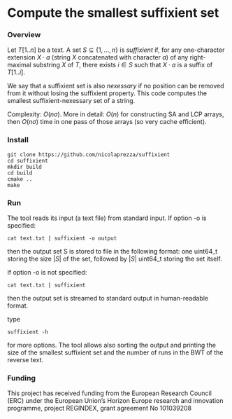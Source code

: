# Compute the smallest suffixient set

### Overview

Let $T[1..n]$ be a text. A set $`S \subseteq \{1,\dots,n\}`$ is $suffixient$ if, for any one-character extension $X\cdot a$ (string $X$ concatenated with character $a$) of any right-maximal substring $X$ of $T$, there exists $i \in S$ such that $X\cdot a$ is a suffix of $T[1..i]$.

We say that a suffixient set is also $nexessary$ if no position can be removed from it without losing the suffixient property. This code computes the smallest suffixient-nexessary set of a string.

Complexity: $O(n\sigma)$. More in detail: $O(n)$ for constructing SA and LCP arrays, then $O(n\sigma)$ time in one pass of those arrays (so very cache efficient).

### Install

~~~~
git clone https://github.com/nicolaprezza/suffixient
cd suffixient
mkdir build
cd build
cmake ..
make
~~~~

### Run

The tool reads its input (a text file) from standard input. If option -o is specified: 

~~~~
cat text.txt | suffixient -o output
~~~~

then the output set S is stored to file in the following format: one uint64_t storing the size $|S|$ of the set, followed by $|S|$ uint64_t storing the set itself. 

If option -o is not specified: 

~~~~
cat text.txt | suffixient
~~~~

then the output set is streamed to standard output in human-readable format.

type

~~~~
suffixient -h
~~~~

for more options. The tool allows also sorting the output and printing the size of the smallest suffixient set and the number of runs in the BWT of the reverse text.

### Funding

This project has received funding from the European Research Council (ERC) under the European Union’s Horizon Europe research and innovation programme, project REGINDEX, grant agreement No 101039208
